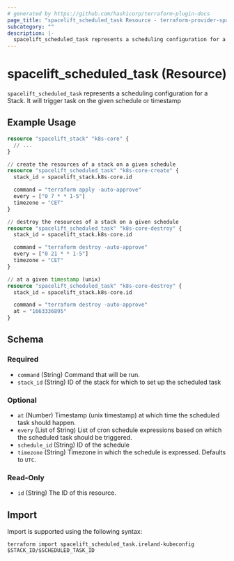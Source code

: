 ```yaml
---
# generated by https://github.com/hashicorp/terraform-plugin-docs
page_title: "spacelift_scheduled_task Resource - terraform-provider-spacelift"
subcategory: ""
description: |-
  spacelift_scheduled_task represents a scheduling configuration for a Stack. It will trigger task on the given schedule or timestamp
---
```


# spacelift_scheduled_task (Resource)

`spacelift_scheduled_task` represents a scheduling configuration for a Stack. It will trigger task on the given schedule or timestamp

## Example Usage

```terraform
resource "spacelift_stack" "k8s-core" {
  // ...
}

// create the resources of a stack on a given schedule
resource "spacelift_scheduled_task" "k8s-core-create" {
  stack_id = spacelift_stack.k8s-core.id

  command = "terraform apply -auto-approve"
  every = ["0 7 * * 1-5"]
  timezone = "CET"
}

// destroy the resources of a stack on a given schedule
resource "spacelift_scheduled_task" "k8s-core-destroy" {
  stack_id = spacelift_stack.k8s-core.id

  command = "terraform destroy -auto-approve"
  every = ["0 21 * * 1-5"]
  timezone = "CET"
}

// at a given timestamp (unix)
resource "spacelift_scheduled_task" "k8s-core-destroy" {
  stack_id = spacelift_stack.k8s-core.id

  command = "terraform destroy -auto-approve"
  at = "1663336895"
}
```

<!-- schema generated by tfplugindocs -->
## Schema

### Required

- `command` (String) Command that will be run.
- `stack_id` (String) ID of the stack for which to set up the scheduled task

### Optional

- `at` (Number) Timestamp (unix timestamp) at which time the scheduled task should happen.
- `every` (List of String) List of cron schedule expressions based on which the scheduled task should be triggered.
- `schedule_id` (String) ID of the schedule
- `timezone` (String) Timezone in which the schedule is expressed. Defaults to `UTC`.

### Read-Only

- `id` (String) The ID of this resource.

## Import

Import is supported using the following syntax:

```shell
terraform import spacelift_scheduled_task.ireland-kubeconfig $STACK_ID/$SCHEDULED_TASK_ID
```

